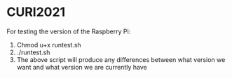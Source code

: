 # CURI2021
For testing the version of the Raspberry Pi:
  1. Chmod u+x runtest.sh
  2. ./runtest.sh
  3. The above script will produce any differences between what version we want and what version we are currently have
